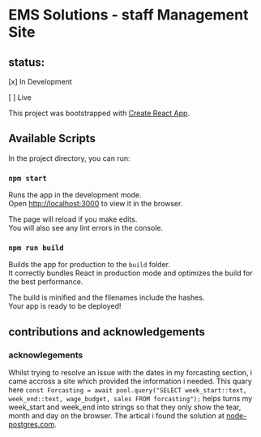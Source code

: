 # EMS Solutions - staff Management Site

## status:
[x] In Development

[ ] Live

This project was bootstrapped with [Create React App](https://github.com/facebook/create-react-app).

## Available Scripts

In the project directory, you can run:

### `npm start`

Runs the app in the development mode.\
Open [http://localhost:3000](http://localhost:3000) to view it in the browser.

The page will reload if you make edits.\
You will also see any lint errors in the console.

### `npm run build`

Builds the app for production to the `build` folder.\
It correctly bundles React in production mode and optimizes the build for the best performance.

The build is minified and the filenames include the hashes.\
Your app is ready to be deployed!

## contributions and acknowledgements

### acknowlegements

Whilst trying to resolve an issue with the dates in my forcasting section, i came accross a site which provided the information i needed. This quary here  `const Forcasting = await pool.query("SELECT week_start::text, week_end::text, wage_budget, sales FROM forcasting");` helps turns my week_start and week_end into strings so that they only show the tear, month and day on the browser. The artical i found the solution at <a href="https://node-postgres.com/features/types" target="_blank">node-postgres.com</a>.
